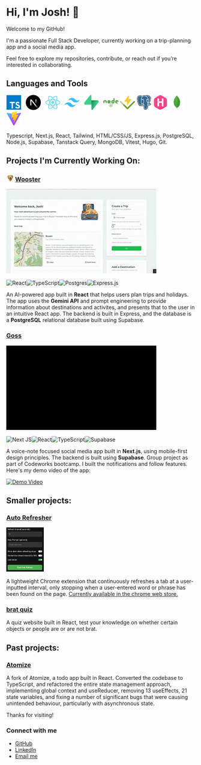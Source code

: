 # Hi, I'm Josh! 👋

Welcome to my GitHub!

I'm a passionate Full Stack Developer, currently working on a trip-planning app and a social media app.

Feel free to explore my repositories, contribute, or reach out if you’re interested in collaborating.

## Languages and Tools

<div>
  <img src="https://github.com/joshuaisaact/joshuaisaact/blob/main/icons/typescript-original.svg" height="40" alt="TypeScript logo" title="TypeScript"/>&nbsp;&nbsp;
  <img src="https://github.com/joshuaisaact/joshuaisaact/blob/main/icons/nextjs-original.svg" height="40" alt="Next.js logo" title="Next.js"/>&nbsp;&nbsp;
  <img src="https://github.com/joshuaisaact/joshuaisaact/blob/main/icons/react-original.svg" height="40" alt="React logo" title="React"/>&nbsp;&nbsp;
  <img src="https://github.com/joshuaisaact/joshuaisaact/blob/main/icons/tailwindcss-original.svg" height="40" alt="Tailwind CSS logo" title="Tailwind CSS"/>&nbsp;&nbsp;
  <img src="https://github.com/joshuaisaact/joshuaisaact/blob/main/icons/supabase-original.svg" height="40" alt="Supabase logo" title="Supabase"/>&nbsp;&nbsp;
  <img src="https://github.com/joshuaisaact/joshuaisaact/blob/main/icons/nodejs-plain-wordmark.svg" height="40" alt="Node.js logo" title="Node.js"/>
  <img src="https://github.com/joshuaisaact/joshuaisaact/blob/main/icons/vitest-original.svg" height="40" alt="Vitest logo" title="Vitest"/>
   <img src="https://github.com/joshuaisaact/joshuaisaact/blob/main/icons/postgresql-original.svg" height="40" alt="PostgreSQL logo" title="PostgreSQL"/>
   <img src="https://github.com/joshuaisaact/joshuaisaact/blob/main/icons/hugo-plain.svg" height="40" alt="Hugo logo" title="Hugo"/>
   <img src="https://github.com/joshuaisaact/joshuaisaact/blob/main/icons/mongodb-original.svg" height="40" alt="MongoDB logo" title="MongoDB"/>
   <img src="https://github.com/joshuaisaact/joshuaisaact/blob/main/icons/vitejs-original.svg" height="40" alt="Vite logo" title="Vite"/>
</div>

Typescript, Next.js, React, Tailwind, HTML/CSS/JS, Express.js, PostgreSQL, Node.js, Supabase, Tanstack Query,  MongoDB, Vitest, Hugo, Git.

## Projects I'm Currently Working On:


### <img src="https://github.com/joshuaisaact/joshuaisaact/blob/main/icons/wooster.png" height="20" alt="Wooster icon" title="Wooster"/> [Wooster](https://github.com/joshuaisaact/Wooster)

<img src="https://github.com/joshuaisaact/joshuaisaact/blob/main/animations/wooster.gif" alt="Wooster video" title="Wooster"/>

![React](https://img.shields.io/badge/react-%2320232a.svg?style=for-the-badge&logo=react&logoColor=%2361DAFB)![TypeScript](https://img.shields.io/badge/typescript-%23007ACC.svg?style=for-the-badge&logo=typescript&logoColor=white)![Postgres](https://img.shields.io/badge/postgres-%23316192.svg?style=for-the-badge&logo=postgresql&logoColor=white)![Express.js](https://img.shields.io/badge/express.js-%23404d59.svg?style=for-the-badge&logo=express&logoColor=%2361DAFB)


An AI-powered app built in **React** that helps users plan trips and holidays. The app uses the **Gemini API** and prompt engineering to provide information about destinations and activites, and presents that to the user in an intuitive React app. The backend is built in Express, and the database is a **PostgreSQL** relational database built using Supabase.

### [Goss](https://github.com/joshuaisaact/Goss)

 <img src="https://github.com/joshuaisaact/joshuaisaact/blob/main/animations/gossgif1mb.gif" alt="Goss video" title="Goss"/>

 ![Next JS](https://img.shields.io/badge/Next-black?style=for-the-badge&logo=next.js&logoColor=white)![React](https://img.shields.io/badge/react-%2320232a.svg?style=for-the-badge&logo=react&logoColor=%2361DAFB)![TypeScript](https://img.shields.io/badge/typescript-%23007ACC.svg?style=for-the-badge&logo=typescript&logoColor=white)![Supabase](https://img.shields.io/badge/Supabase-3ECF8E?style=for-the-badge&logo=supabase&logoColor=white)


A voice-note focused social media app built in **Next.js**, using mobile-first design principles. The backend is built using **Supabase**. Group project as part of Codeworks bootcamp. I built the notifications and follow features. Here's my demo video of the app:

[![Demo Video](https://img.youtube.com/vi/B67vE1EfjiQ/0.jpg)](https://www.youtube.com/watch?v=B67vE1EfjiQ)


## Smaller projects:


### [Auto Refresher](https://github.com/joshuaisaact/Auto-refresher)

<img src="https://github.com/joshuaisaact/joshuaisaact/blob/main/images/autorefresher.png" width="100" alt="Autorefresher extension" title="Autorefresher" />


A lightweight Chrome extension that continuously refreshes a tab at a user-inputted interval, only stopping when a user-entered word or phrase has been found on the page. [Currently available in the chrome web store.](https://chromewebstore.google.com/detail/auto-refresh-extension/haiekoimldaeincnjchccogfbejgbmej)


### [brat quiz](https://github.com/joshuaisaact/brat-quiz)
A quiz website built in React, test your knowledge on whether certain objects or people are or are not brat.

## Past projects:

### [Atomize](https://github.com/joshuaisaact/Atomize-refactor)

A fork of Atomize, a todo app built in React. Converted the codebase to TypeScript, and refactored the entire state management approach, implementing global context and useReducer, removing 13 useEffects, 21 state variables, and fixing a number of significant bugs that were causing unintended behaviour, particularly with asynchronous state.


Thanks for visiting!

### Connect with me

- [GitHub](https://github.com/joshuaisaact)
- [LinkedIn](https://www.linkedin.com/in/joshuatuddenham/)
- [Email me](mailto:joshuaisaact@gmail.com)


